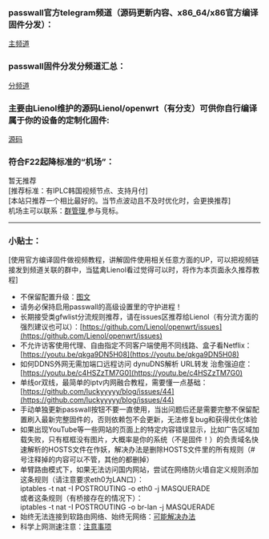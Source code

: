 ### passwall官方telegram频道（源码更新内容、x86_64/x86官方编译固件分发）：       
[主频道](https://t.me/passwall)            
### passwall固件分发分频道汇总：             
[分频道](./sub.md)               
### 主要由Lienol维护的源码Lienol/openwrt（有分支）可供你自行编译属于你的设备的定制化固件:             
[源码](./code.md)                   
### 符合F22起降标准的“机场”：    
暂无推荐         
[推荐标准：有IPLC韩国视频节点、支持月付]           
[本站只推荐一个相比最好的。当节点波动且不及时优化时，会更换推荐]             
机场主可以联系：[群管理](https://t.me/wefuxkgfw),参与竞标。                

------------------------------------------------------------------------------------
### 小贴士：       
[使用官方编译固件做视频教程，讲解固件使用相关任意方面的UP，可以把视频链接发到频道关联的群中，当猛禽Lienol看过觉得可以时，将作为本页面永久推荐教程]    
* 不保留配置升级：[图文](./upgrade.md)                
* 请务必保持启用passwall的高级设置里的守护进程！      
* 长期接受类gfwlist分流规则推荐，请在issues区推荐给Lienol（有分流方面的强烈建议也可以）：[https://github.com/Lienol/openwrt/issues](https://github.com/Lienol/openwrt/issues)             
* 不允许访客使用代理、自由指定不同客户端使用不同线路、盒子看Netflix：[https://youtu.be/qkga9DN5H08](https://youtu.be/qkga9DN5H08)        
* 如何DDNS外网无需加端口远程访问 dynuDNS解析 URL转发 治愈强迫症：[https://youtu.be/c4HSZzTM7G0](https://youtu.be/c4HSZzTM7G0)        
* 单线or双线，最简单的iptv内网融合教程，需要懂一点基础：[https://github.com/luckyyyyy/blog/issues/44](https://github.com/luckyyyyy/blog/issues/44)        
* 手动单独更新passwall按钮不要一直使用，当出问题后还是需要完整不保留配置刷入最新完整固件的，否则依赖包不会更新，无法修复bug和获得优化体验          
* 如果出现YouTube等一些网站的页面上的特定内容错误显示，比如广告区域加载失败，只有框框没有图片，大概率是你的系统（不是固件！）的负责域名快速解析的HOSTS文件在作妖，解决办法是删除HOSTS文件里的所有规则（# 号注释掉的内容可以不管，其他的都删掉）               
* 单臂路由模式下，如果无法访问国内网站，尝试在网络防火墙自定义规则添加这条规则（请注意要求eth0为LAN口）：            
iptables -t nat -I POSTROUTING -o eth0 -j MASQUERADE           
或者这条规则（有桥接存在的情况下）：       
iptables -t nat -I POSTROUTING -o  br-lan  -j MASQUERADE            
* 始终无法连接到软路由网络、始终无网络：[可能解决办法](./winproxy.md)               
* 科学上网测速注意：[注意事项](./speed.md)                  

